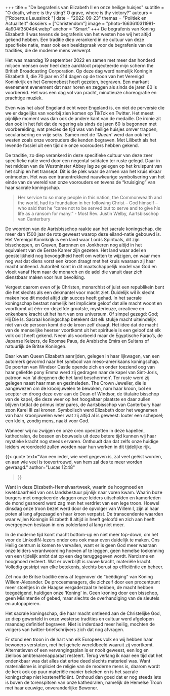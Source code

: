 +++
title = "De begrafenis van Elizabeth II en onze heilige huisjes"
subtitle = "O death, where is thy sting? O grave, where is thy victory?"
auteurs = ["Robertus Leussinck "]
date = "2022-09-23"
themas = "Politiek en Actualiteit"
dossiers = ["Christendom"]
image = "photo-1663610311981-4a904f3504d4.webp"
anchor = "Smart"
+++
De begrafenis van Koning Elizabeth II was tevens de begrafenis van het westen hoe wij het altijd gekend hebben. Een traditie diep verankerd in de cultuur van deze specifieke natie, maar ook een beeldspraak voor de begrafenis van de tradities, die de moderne mens verwerpt. 

Het was maandag 19 september 2022 en samen met meer dan honderd miljoen mensen over heel deze aardkloot projecteerde mijn scherm the British Broadcasting Corporation. Op deze dag werd namelijk Koningin Elizabeth II, die 70 jaar en 214 dagen op de troon van het Verenigd Koninkrijk en het Gemenebest heeft gezeten, begraven. Een markant evenement evenement dat naar horen en zeggen als sinds de jaren 60 is voorbereid. Het was een dag vol van pracht, minutieuze choreografie en prachtige muziek. 

Even was het alsof Engeland echt weer Engeland is, en niet de perversie die we er dagelijks van voorbij zien komen op TikTok en Twitter. Het meest pijnlijke moment was dan ook de andere kant van de medaille. De ironie zit dan ook in het feit dat de regering als sinds de jaren 60 is begonnen met voorbereiding, wat precies de tijd was van heilige huisjes omver trappen, secularisering en vrije seks. Samen met de *‘Queen’* werd dan ook het westen zoals onze voorouders die kenden begraven. Met Lilibeth als het levende fossiel uit een tijd die onze voorouders hebben gekend.

De traditie, zo diep verankerd in deze specifieke cultuur van deze zeer specifieke natie werd door een negental soldaten ter ruste gelegd. Daar in het midden van de Westminster Abbey lag ze gelegen op het kruispunt van het schip en het transept. Dit is de plek waar de armen van het kruis elkaar ontmoeten. Het was een tranentrekkend nauwkeurige symbolisering van het einde van de wereld van onze voorouders en tevens de “kruisiging” van haar sacrale koningschap. 

>Her service to so many people in this nation, the Commonwealth and the world, had its foundation in her following Christ – God himself – who said that he “came not to be served but to serve and to give his life as a ransom for many.” - Most Rev. Justin Welby, Aartsbisschop van Canterbury 

De woorden van de Aartsbisschop raakte aan het sacrale koningschap, die meer dan 1500 jaar de rots geweest waarop deze eiland-natie gebouwd is. Het Verenigd Koninkrijk is een land waar Lords Spirituals, dit zijn bisschoppen, en Graven, Baronnen en Jonkheren nog altijd in het equivalent van de Eerste Kamer zijn gezeten. Het land waar adel en geestelijkheid nog bevoegdheid heeft om wetten te wijzigen, en waar men nog wat dat diens vorst een kroon draagt met het kruis waaraan zij haar macht ontleend. Autoriteit komt in dit maatschappelijk model van God en vloeit vanaf Hem naar de monarch en de adel die vanuit daar zich dienstbaar maken voor hun bevolking.

Vergeet daarom even of je Christen, monarchist of juist een republikein bent die het slechts als een dekmantel voor macht ziet. Duidelijk wil ik slecht maken hoe dit model altijd zijn succes heeft gehad. In het sacrale koningschap bestaat namelijk het impliciete geloof dat alle macht woont en voortkomt uit één-en-dezelfde grootste, mysterieuze, creatieve en onkenbare kracht uit het hart van ons universum. Of simpel gezegd: God; Hij Die Is. Sacraal koningschap betekent dat elk stukje macht uiteindelijk niet van de persoon komt die de kroon zelf draagt. Het idee dat de macht van de menselijke heerser voortkomt uit het spirituele is een geloof dat elk volk ooit heeft gekend. Neem als voorbeeld maar de Egyptische Farao’s, de Japanse Keizers, de Roomse Paus, de Arabische Emirs en Sultans of natuurlijk de Britse Koningen.

Daar kwam Queen Elizabeth aanrijden, gelegen in haar lijkwagen, van een automerk gevormd naar het symbool van meso-amerikaans koningschap. De poorten van Windsor Castle opende zich en onder toeziend oog van haar geliefde pony Emma werd zij gedragen naar de kapel van Sint-Joris, patroon van ‘al diegenen die het land beschermen’. Ter ruste werd zij gelegen naast haar man en gezinsleden. The Crown Jeweller, die is aangewezen om de kroonjuwelen te bewaken, nam haar kroon, bol en scepter en droeg deze over aan de Dean of Windsor, de titulaire bisschop van de kapel, die deze weer op het hoogaltaar plaatste en daar zullen blijven totdat de primus inter pares, de Aartsbisschop van Canterbury haar zoon Karel III zal kronen. Symbolisch werd Elizabeth door het wegnemen van haar kroonjuwelen weer wat zij altijd al is geweest: louter een schepsel; een klein, zondig mens, naakt voor God.

Wanneer wij nu zwijgen en onze oren openzetten in deze kapellen, kathedralen, de bossen en bouwsels uit deze betere tijd kunnen wij haar mystieke kracht nog steeds ervaren. Onthoudt dan dat zelfs onze huidige leiders veroordeeld zullen worden naar hun werken in dit tijdelijke rijk. 

{{< quote
	text="Van een ieder, wie veel gegeven is, zal veel geëist worden, en aan wie veel is toevertrouwd, van hem zal des te meer worden gevraagd."
	author="Lucas 12:48"
>}}

Want in deze Elizabeth-Hemelvaartweek, waarin de hoogmoed en kwetsbaarheid van ons landsbestuur pijnlijk naar voren kwam. Waarin boze burgers met omgekeerde vlaggen onze leiders uitscholden en kamerleden de mond gesnoerd werd zag men het verdriet van een lege troon. Hoewel dinsdag onze troon bezet werd door de opvolger van Willem I, zijn al haar poten al lang afgezaagd en haar kroon verpatst. De transcendente waarden waar wijlen Koningin Elizabeth II altijd in heeft geloofd en zich aan heeft overgegeven bestaan in ons polderland al lang niet meer.

In de moderne tijd komt macht bottom-up en niet meer top-down, om het voor de LinkedIN-lezers onder ons ook maar even duidelijk te maken. Ons Heilig centrum is komen te vervallen, want er is geen God meer waaraan onze leiders verantwoording hoeven af te leggen, geen hemelse toekenning van een tijdelijk ambt dat op een dag teruggegeven wordt. Narcisme en hoogmoed resteert. Wat er overblijft is rauwe kracht, materiële kracht. Volledig gestript van elke betekenis, slechts berust op efficiëntie en beheer. 

Zet nou de Britse traditie eens af tegenover de “beëdiging” van Koning Willem-Alexander. De procesmanagers, die zichzelf door een procentpunt meer stoeltjes in de Haagse vergaderzaal te hebben, de macht hebben toegeëigend, huldigen onze ‘Koning’ in.  Geen kroning door een bisschop, geen Misintentie of gebed, maar slechts de overhandiging van de sleutels en autopapieren.

Het sacrale koningschap, die haar macht ontleend aan de Christelijke God, zo diep geworteld in onze westerse tradities en cultuur werd afgelopen maandag definitief begraven. Niet is inderdaad meer heilig, mochten de volgers van twitter-briefschrijvers zich dat nog afvragen. 

Er stond een troon in de hart van elk Europees volk en wij hebben haar bewoners verstoten, met het gehele wereldbeeld waaruit zij voortkomt. Alternatieven of een vervangingsplan is er nooit geweest, een log en zielloos ambtenarenapparaat resteert. Terug verlang ik naar een tijd dat het ondenkbaar was dat alles dat ertoe deed slechts materieel was. Want materialisme is impliciet de religie van de moderne mens is, daarom wordt de kerk ook op puur materiële manier bekeken en is het sacrale koningschap niet kostenefficiënt. Onthoud dan goed dat er nog steeds iets is boven de torenspitsen van onze kathedralen, namelijk de Hemelse Troon met haar eeuwige, onveranderlijke Bewoner.